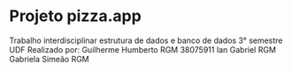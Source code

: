 # Projeto pizza.app
Trabalho interdisciplinar estrutura de dados e banco de dados 3° semestre UDF
Realizado por:
Guilherme Humberto RGM 38075911
Ian Gabriel RGM
Gabriela Simeão RGM

